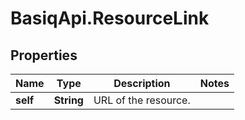 # BasiqApi.ResourceLink

## Properties
Name | Type | Description | Notes
------------ | ------------- | ------------- | -------------
**self** | **String** | URL of the resource. | 


